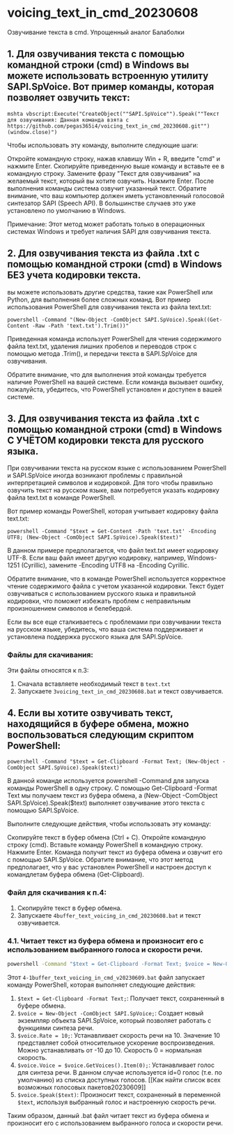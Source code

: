 # voicing_text_in_cmd_20230608
Озвучивание текста в cmd. Упрощенный аналог Балаболки

## 1. Для озвучивания текста с помощью командной строки (cmd) в Windows вы можете использовать встроенную утилиту SAPI.SpVoice. Вот пример команды, которая позволяет озвучить текст:

```shell
mshta vbscript:Execute("CreateObject(""SAPI.SpVoice"").Speak(""Текст для озвучивания: Данная команда взята с https://github.com/pegas365i4/voicing_text_in_cmd_20230608.git"")(window.close)")
```
Чтобы использовать эту команду, выполните следующие шаги:

Откройте командную строку, нажав клавишу Win + R, введите "cmd" и нажмите Enter.
Скопируйте приведенную выше команду и вставьте ее в командную строку.
Замените фразу "Текст для озвучивания" на желаемый текст, который вы хотите озвучить.
Нажмите Enter.
После выполнения команды система озвучит указанный текст. Обратите внимание, что ваш компьютер должен иметь установленный голосовой синтезатор SAPI (Speech API). В большинстве случаев это уже установлено по умолчанию в Windows.

Примечание: Этот метод может работать только в операционных системах Windows и требует наличия SAPI для озвучивания текста.

## 2. Для озвучивания текста из файла .txt с помощью командной строки (cmd) в Windows БЕЗ учета кодировки текста. 
вы можете использовать другие средства, такие как PowerShell или Python, для выполнения более сложных команд.
Вот пример использования PowerShell для озвучивания текста из файла text.txt:
```
powershell -Command "(New-Object -ComObject SAPI.SpVoice).Speak((Get-Content -Raw -Path 'text.txt').Trim())"
```
Приведенная команда использует PowerShell для чтения содержимого файла text.txt, удаления лишних пробелов и переводов строк с помощью метода .Trim(), и передачи текста в SAPI.SpVoice для озвучивания.

Обратите внимание, что для выполнения этой команды требуется наличие PowerShell на вашей системе. Если команда вызывает ошибку, пожалуйста, убедитесь, что PowerShell установлен и доступен в вашей системе.

## 3. Для озвучивания текста из файла .txt с помощью командной строки (cmd) в Windows С УЧЁТОМ кодировки текста для русского языка. 
При озвучивании текста на русском языке с использованием PowerShell и SAPI.SpVoice иногда возникают проблемы с правильной интерпретацией символов и кодировкой. Для того чтобы правильно озвучить текст на русском языке, вам потребуется указать кодировку файла text.txt в команде PowerShell.

Вот пример команды PowerShell, которая учитывает кодировку файла text.txt:
```
powershell -Command "$text = Get-Content -Path 'text.txt' -Encoding UTF8; (New-Object -ComObject SAPI.SpVoice).Speak($text)"
```
В данном примере предполагается, что файл text.txt имеет кодировку UTF-8. Если ваш файл имеет другую кодировку, например, Windows-1251 (Cyrillic), замените -Encoding UTF8 на -Encoding Cyrillic.

Обратите внимание, что в команде PowerShell используется корректное чтение содержимого файла с учетом указанной кодировки. Текст будет озвучиваться с использованием русского языка и правильной кодировки, что поможет избежать проблем с неправильным произношением символов и белебердой.

Если вы все еще сталкиваетесь с проблемами при озвучивании текста на русском языке, убедитесь, что ваша система поддерживает и установлена поддержка русского языка для SAPI.SpVoice.

### Файлы для скачивания:
Эти файлы относятся к п.3:
1. Сначала вставляете необходимый текст в `text.txt`
2. Запускаете `3voicing_text_in_cmd_20230608.bat` и текст озвучивается.

## 4. Если вы хотите озвучивать текст, находящийся в буфере обмена, можно воспользоваться следующим скриптом PowerShell:
```
powershell -Command "$text = Get-Clipboard -Format Text; (New-Object -ComObject SAPI.SpVoice).Speak($text)"
```
В данной команде используется powershell -Command для запуска команды PowerShell в одну строку. С помощью Get-Clipboard -Format Text мы получаем текст из буфера обмена, а (New-Object -ComObject SAPI.SpVoice).Speak($text) выполняет озвучивание этого текста с помощью SAPI.SpVoice.

Выполните следующие действия, чтобы использовать эту команду:

Скопируйте текст в буфер обмена (Ctrl + C).
Откройте командную строку (cmd).
Вставьте команду PowerShell в командную строку.
Нажмите Enter.
Команда получит текст из буфера обмена и озвучит его с помощью SAPI.SpVoice. Обратите внимание, что этот метод предполагает, что у вас установлен PowerShell и настроен доступ к командлетам буфера обмена (Get-Clipboard).

### Файл для скачивания к п.4:
1. Скопируйте текст в буфер обмена.
2. Запускаете `4buffer_text_voicing_in_cmd_20230608.bat` и текст озвучивается.

### 4.1. Читает текст из буфера обмена и произносит его с использованием выбранного голоса и скорости речи.
```bat
powershell -Command "$text = Get-Clipboard -Format Text; $voice = New-Object -ComObject SAPI.SpVoice; $voice.Rate = 10; $voice.Voice = $voice.GetVoices().Item(0); $voice.Speak($text)"
```
Этот `4-1buffer_text_voicing_in_cmd_v20230609.bat` файл запускает команду PowerShell, которая выполняет следующие действия:

1. `$text = Get-Clipboard -Format Text;`: Получает текст, сохраненный в буфере обмена.
2. `$voice = New-Object -ComObject SAPI.SpVoice;`: Создает новый экземпляр объекта SAPI.SpVoice, который позволяет работать с функциями синтеза речи.
3. `$voice.Rate = 10;`: Устанавливает скорость речи на 10. Значение 10 представляет собой относительное ускорение воспроизведения. Можно устанавливать от -10 до 10. Скорость 0 = нормальная скорость.
4. `$voice.Voice = $voice.GetVoices().Item(0);`: Устанавливает голос для синтеза речи. В данном случае используется id=0 голос (т.е. по умолчанию) из списка доступных голосов. [[Как найти список всех возможных голосовых пакетов20230609]]
5. `$voice.Speak($text)`: Произносит текст, сохраненный в переменной `$text`, используя выбранный голос и настроенную скорость речи.

Таким образом, данный .bat файл читает текст из буфера обмена и произносит его с использованием выбранного голоса и скорости речи.
